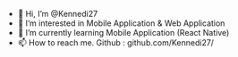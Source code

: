 - 👋 Hi, I’m @Kennedi27
- 👀 I’m interested in Mobile Application & Web Application
- 🌱 I’m currently learning Mobile Application (React Native)
- 📫 How to reach me.
  Github : github.com/Kennedi27/

<!---
Kennedi27/Kennedi27 is a ✨ special ✨ repository because its `README.md` (this file) appears on your GitHub profile.
You can click the Preview link to take a look at your changes.
- 💞️ I’m looking to collaborate on 
--->
